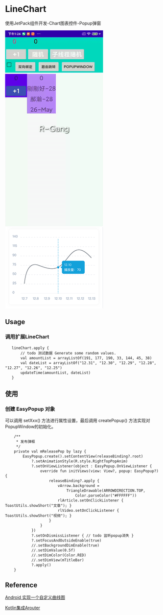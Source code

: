 # LineChart

使用JetPack组件开发-Chart图表控件-Popup弹窗

![line_chart.gif](https://github.com/R-Gang/Chart-Popup/blob/master/images/line_chart.gif)
![line_chart.png](https://github.com/R-Gang/Chart-Popup/blob/master/images/line_chart.png) 

## Usage

### 调用扩展LineChart
```
   lineChart.apply {
       // todo 测试数据 Generate some random values.
       val amountList = arrayListOf(191, 177, 190, 33, 144, 45, 38)
       val dateList = arrayListOf("12.31", "12.30", "12.29", "12.28", "12.27", "12.26", "12.25")
       updateTime(amountList, dateList)
   }
```

## 使用

### 创建 EasyPopup 对象

可以调用 setXxx() 方法进行属性设置，最后调用 createPopup() 方法实现对PopupWindow的初始化。
```
    /**
     * 发布弹框
     */
    private val mReleasePop by lazy {
        EasyPopup.create().setContentView(releaseBinding?.root)
            ?.setAnimationStyle(R.style.RightTopPopAnim)
            ?.setOnViewListener(object : EasyPopup.OnViewListener {
                override fun initViews(view: View?, popup: EasyPopup?) {
                    releaseBinding?.apply {
                        vArrow.background =
                            TriangleDrawable(ARROWDIRECTION.TOP,
                                Color.parseColor("#FFFFFF"))
                        rlArticle.setOnClickListener { ToastUtils.showShort("文章"); }
                        rlVideo.setOnClickListener { ToastUtils.showShort("视频"); }
                    }
                }
            })
            ?.setOnDismissListener { // todo 监听popup消失 }
            ?.setFocusAndOutsideEnable(true)
            //.setBackgroundDimEnable(true)
            //.setDimValue(0.5f)
            //.setDimColor(Color.RED)
            //.setDimView(mTitleBar)
            ?.apply()
    }
```

## Reference
[Android 实现一个自定义曲线图](https://blog.csdn.net/qq_16131393/article/details/89671919)

[Kotlin集成Arouter](https://www.jianshu.com/p/3991195031cd)
